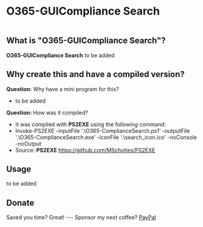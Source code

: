 # O365-GUICompliance Search
<img src="">

## What is "O365-GUICompliance Search"?
**O365-GUICompliance Search** to be added


## Why create this and have a compiled version?
**Question:** Why have a mini program for this?
- to be added

**Question:** How was it compiled?  
- It was compiled with **PS2EXE** using the following command:  
- Invoke-PS2EXE -inputFile '.\O365-ComplianceSearch.ps1' -outputFile '.\O365-ComplianceSearch.exe' -iconFile '.\search_icon.ico' -noConsole -noOutput 
- Source: **PS2EXE** https://github.com/MScholtes/PS2EXE

## Usage
to be added

## Donate
Saved you time? Great! --- Sponsor my next coffee? [PayPal](https://www.paypal.com/donate/?hosted_button_id=EZU78ZANFT24C)
